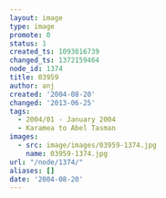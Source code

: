 ```yaml
---
layout: image
type: image
promote: 0
status: 1
created_ts: 1093016739
changed_ts: 1372159464
node_id: 1374
title: 03959
author: anj
created: '2004-08-20'
changed: '2013-06-25'
tags:
  - 2004/01 - January 2004
  - Karamea to Abel Tasman
images:
  - src: image/images/03959-1374.jpg
    name: 03959-1374.jpg
url: "/node/1374/"
aliases: []
date: '2004-08-20'
---
```


